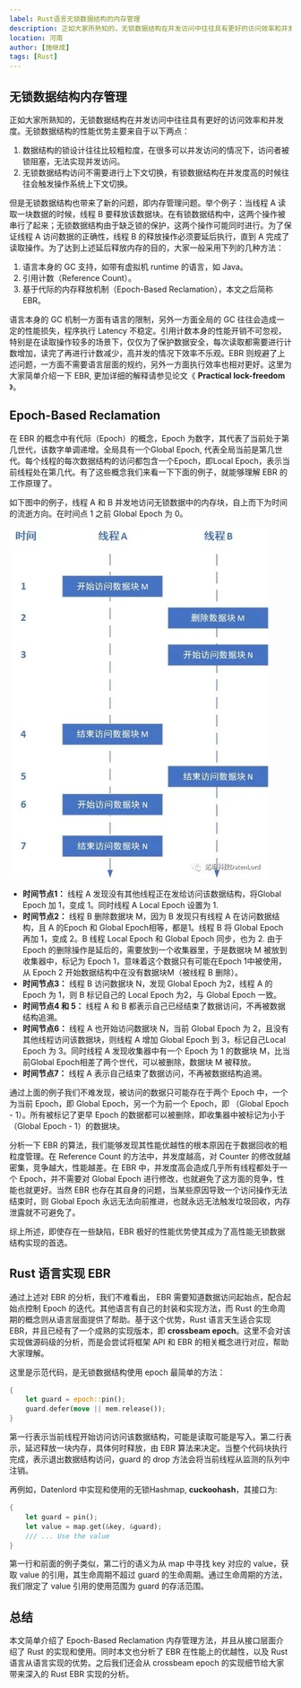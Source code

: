 ```yaml
---
label: Rust语言无锁数据结构的内存管理
description: 正如大家所熟知的，无锁数据结构在并发访问中往往具有更好的访问效率和并发度。
location: 河南
author: [施继成]
tags: [Rust]
---
```


## 无锁数据结构内存管理

正如大家所熟知的，无锁数据结构在并发访问中往往具有更好的访问效率和并发度。无锁数据结构的性能优势主要来自于以下两点：

1. 数据结构的锁设计往往比较粗粒度，在很多可以并发访问的情况下，访问者被锁阻塞，无法实现并发访问。
2. 无锁数据结构访问不需要进行上下文切换，有锁数据结构在并发度高的时候往往会触发操作系统上下文切换。

但是无锁数据结构也带来了新的问题，即内存管理问题。举个例子：当线程 A 读取一块数据的时候，线程 B 要释放该数据块。在有锁数据结构中，这两个操作被串行了起来；无锁数据结构由于缺乏锁的保护，这两个操作可能同时进行。为了保证线程 A 访问数据的正确性，线程 B 的释放操作必须要延后执行，直到 A 完成了读取操作。为了达到上述延后释放内存的目的，大家一般采用下列的几种方法：

1. 语言本身的 GC 支持，如带有虚拟机 runtime 的语言，如 Java。
2. 引用计数（Reference Count）。
3. 基于代际的内存释放机制（Epoch-Based Reclamation），本文之后简称 EBR。

语言本身的 GC 机制一方面有语言的限制，另外一方面全局的 GC 往往会造成一定的性能损失，程序执行 Latency 不稳定。引用计数本身的性能开销不可忽视，特别是在读取操作较多的场景下，仅仅为了保护数据安全，每次读取都需要进行计数增加，读完了再进行计数减少，高并发的情况下效率不乐观。EBR 则规避了上述问题，一方面不需要语言层面的规约，另外一方面执行效率也相对更好。这里为大家简单介绍一下 EBR, 更加详细的解释请参见论文《 **Practical lock-freedom** 》。

## Epoch-Based Reclamation

在 EBR 的概念中有代际（Epoch）的概念，Epoch 为数字，其代表了当前处于第几世代，该数字单调递增。全局具有一个Global Epoch, 代表全局当前是第几世代。每个线程的每次数据结构的访问都包含一个Epoch，即Local Epoch，表示当前线程处在第几代。有了这些概念我们来看一下下面的例子，就能够理解 EBR 的工作原理了。

如下图中的例子，线程 A 和 B 并发地访问无锁数据中的内存块，自上而下为时间的流逝方向。在时间点 1 之前 Global Epoch 为 0。

![图片](./image1.jpg)

- **时间节点1：** 线程 A 发现没有其他线程正在发给访问该数据结构，将Global Epoch 加 1，变成 1。同时线程 A Local Epoch 设置为 1.
- **时间节点2：** 线程 B 删除数据块 M，因为 B 发现只有线程 A 在访问数据结构，且 A 的Epoch 和 Global Epoch相等，都是1。线程 B 将 Global Epoch 再加 1，变成 2。B 线程 Local Epoch 和 Global Epoch 同步，也为 2. 由于 Epoch 的删除操作是延后的，需要放到一个收集器里，于是数据块 M 被放到收集器中，标记为 Epoch 1，意味着这个数据只有可能在Epoch 1中被使用，从 Epoch 2 开始数据结构中在没有数据块M（被线程 B 删除）。
- **时间节点3：** 线程 B 访问数据块 N，发现 Global Epoch 为2，线程 A 的 Epoch 为 1，则 B 标记自己的 Local Epoch 为2，与 Global Epoch 一致。
- **时间节点4 和 5：** 线程 A 和 B 都表示自己已经结束了数据访问，不再被数据结构追溯。
- **时间节点6：** 线程 A 也开始访问数据块 N，当前 Global Epoch 为 2，且没有其他线程访问该数据块，则线程 A 增加 Global Epoch 到 3，标记自己Local Epoch 为 3。同时线程 A 发现收集器中有一个 Epoch 为 1 的数据块 M，比当前Global Epoch相差了两个世代，可以被删除，数据块 M 被释放。
- **时间节点7：** 线程 A 表示自己结束了数据访问，不再被数据结构追溯。

通过上面的例子我们不难发现，被访问的数据只可能存在于两个 Epoch 中，一个为当前 Epoch，即 Global Epoch，另一个为前一个 Epoch，即 （Global Epoch - 1）。所有被标记了更早 Epoch 的数据都可以被删除，即收集器中被标记为小于 （Global Epoch - 1）的数据块。

分析一下 EBR 的算法，我们能够发现其性能优越性的根本原因在于数据回收的粗粒度管理。在 Reference Count 的方法中，并发度越高，对 Counter 的修改就越密集，竞争越大，性能越差。在 EBR 中，并发度高会造成几乎所有线程都处于一个 Epoch，并不需要对 Global Epoch 进行修改，也就避免了这方面的竞争，性能也就更好。当然 EBR 也存在其自身的问题，当某些原因导致一个访问操作无法结束时，则 Global Epoch 永远无法向前推进，也就永远无法触发垃圾回收，内存泄露就不可避免了。

综上所述，即使存在一些缺陷，EBR 极好的性能优势使其成为了高性能无锁数据结构实现的首选。

## Rust 语言实现 EBR

通过上述对 EBR 的分析，我们不难看出， EBR 需要知道数据访问起始点，配合起始点控制 Epoch 的迭代。其他语言有自己的封装和实现方法，而 Rust 的生命周期的概念则从语言层面提供了帮助。基于这个优势，Rust 语言天生适合实现EBR，并且已经有了一个成熟的实现版本，即 **crossbeam epoch**。这里不会对该实现做源码级的分析，而是会尝试将框架 API 和 EBR 的相关概念进行对应，帮助大家理解。

这里是示范代码，是无锁数据结构使用 epoch 最简单的方法：

```rust
{
    let guard = epoch::pin();
    guard.defer(move || mem.release());
}
```

第一行表示当前线程开始访问访问该数据结构，可能是读取可能是写入。第二行表示，延迟释放一块内存，具体何时释放，由 EBR 算法来决定。当整个代码块执行完成，表示退出数据结构访问，guard 的 drop 方法会将当前线程从监测的队列中注销。

再例如，Datenlord 中实现和使用的无锁Hashmap, **cuckoohash**，其接口为:

```rust
{
    let guard = pin();
    let value = map.get(&key, &guard);
    /// ... Use the value
}
```

第一行和前面的例子类似，第二行的语义为从 map 中寻找 key 对应的 value，获取 value 的引用，其生命周期不超过 guard 的生命周期。通过生命周期的方法，我们限定了 value 引用的使用范围为 guard 的存活范围。

## 总结

本文简单介绍了 Epoch-Based Reclamation 内存管理方法，并且从接口层面介绍了 Rust 的实现和使用。同时本文也分析了 EBR 在性能上的优越性，以及 Rust 语言从语言实现的优势。之后我们还会从 crossbeam epoch 的实现细节给大家带来深入的 Rust EBR 实现的分析。
